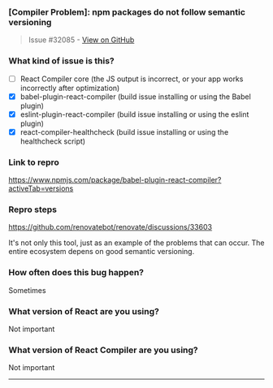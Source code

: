 ### [Compiler Problem]: npm packages do not follow semantic versioning

> Issue #32085 - [View on GitHub](https://github.com/facebook/react/issues/32085)

### What kind of issue is this?

- [ ] React Compiler core (the JS output is incorrect, or your app works incorrectly after optimization)
- [x] babel-plugin-react-compiler (build issue installing or using the Babel plugin)
- [x] eslint-plugin-react-compiler (build issue installing or using the eslint plugin)
- [x] react-compiler-healthcheck (build issue installing or using the healthcheck script)

### Link to repro

https://www.npmjs.com/package/babel-plugin-react-compiler?activeTab=versions

### Repro steps

https://github.com/renovatebot/renovate/discussions/33603

It's not only this tool, just as an example of the problems that can occur. The entire ecosystem depens on good semantic versioning.

### How often does this bug happen?

Sometimes

### What version of React are you using?

Not important

### What version of React Compiler are you using?

Not important

---

